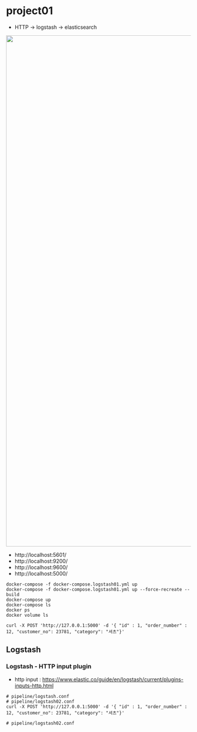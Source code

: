 # project01

- HTTP -> logstash -> elasticsearch
<img width="1391" alt="" src="https://user-images.githubusercontent.com/11022719/86531791-444c2400-beff-11ea-9690-0d10ea640514.png">

- http://localhost:5601/
- http://localhost:9200/
- http://localhost:9600/
- http://localhost:5000/

```
docker-compose -f docker-compose.logstash01.yml up
docker-compose -f docker-compose.logstash01.yml up --force-recreate --build 
docker-compose up
docker-compose ls
docker ps
docker volume ls

curl -X POST 'http://127.0.0.1:5000' -d '{ "id" : 1, "order_number" : 12, "customer_no": 23781, "category": "셔츠"}'
```

## Logstash

### Logstash - HTTP input plugin
- http input : https://www.elastic.co/guide/en/logstash/current/plugins-inputs-http.html

```
# pipeline/logstash.conf
# pipeline/logstash02.conf
curl -X POST 'http://127.0.0.1:5000' -d '{ "id" : 1, "order_number" : 12, "customer_no": 23781, "category": "셔츠"}'

# pipeline/logstash02.conf
```